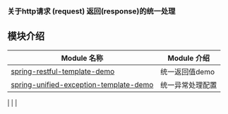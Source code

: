 

### 关于http请求 (request) 返回(response)的统一处理


## 模块介绍
| Module 名称                                                  | Module 介绍                                                    |
| ------------------------------------------------------------ | ------------------------------------------------------------ |
| [spring-restful-template-demo](./spring-restful-template-demo) | 统一返回值demo                        |
| [spring-unified-exception-template-demo](./spring-unified-exception-template-demo) |  统一异常处理配置    |







| []() | |